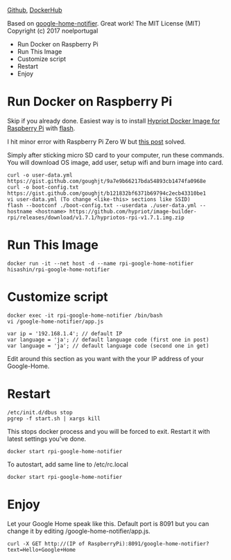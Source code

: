 [Github](https://github.com/hisashin/docker-rpi-google-home-notifier), [DockerHub](https://hub.docker.com/r/hisashin/rpi-google-home-notifier/)

Based on [google-home-notifier](https://github.com/noelportugal/google-home-notifier). Great work!
The MIT License (MIT)
Copyright (c) 2017 noelportugal

* Run Docker on Raspberry Pi
* Run This Image
* Customize script
* Restart
* Enjoy

# Run Docker on Raspberry Pi

Skip if you already done. Easiest way is to install [Hypriot Docker Image for Raspberry Pi](https://blog.hypriot.com/downloads/) with [flash](https://github.com/hypriot/flash).

I hit minor error with Raspberry Pi Zero W but [this post](https://github.com/hypriot/blog/issues/60#issuecomment-351239790) solved.

Simply after sticking micro SD card to your computer, run these commands. You will download OS image, add user, setup wifi and burn image into card.

    curl -o user-data.yml https://gist.github.com/goughjt/9a7e9b66217bda54893cb1474fa0968e
    curl -o boot-config.txt https://gist.github.com/goughjt/b121832bf6371b69794c2ecb43310be1
    vi user-data.yml (To change <like-this> sections like SSID)
    flash --bootconf ./boot-config.txt --userdata ./user-data.yml --hostname <hostname> https://github.com/hypriot/image-builder-rpi/releases/download/v1.7.1/hypriotos-rpi-v1.7.1.img.zip

# Run This Image

    docker run -it --net host -d --name rpi-google-home-notifier hisashin/rpi-google-home-notifier

# Customize script

    docker exec -it rpi-google-home-notifier /bin/bash
    vi /google-home-notifier/app.js

    var ip = '192.168.1.4'; // default IP
    var language = 'ja'; // default language code (first one in post)
    var language = 'ja'; // default language code (second one in get)
Edit around this section as you want with the your IP address of your Google-Home.

# Restart

    /etc/init.d/dbus stop
    pgrep -f start.sh | xargs kill

This stops docker process and you will be forced to exit. Restart it with latest settings you've done.

    docker start rpi-google-home-notifier

To autostart, add same line to /etc/rc.local

    docker start rpi-google-home-notifier

# Enjoy

Let your Google Home speak like this. Default port is 8091 but you can change it by editing /google-home-notifier/app.js.

    curl -X GET http://(IP of RaspberryPi):8091/google-home-notifier?text=Hello+Google+Home
